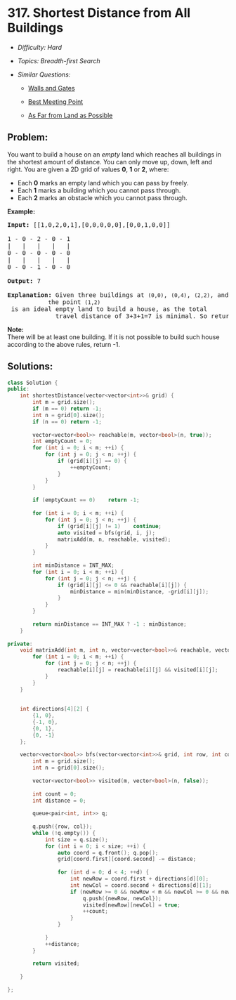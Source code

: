 # 317. Shortest Distance from All Buildings

* *Difficulty: Hard*

* *Topics: Breadth-first Search*

* *Similar Questions:*

  * [Walls and Gates](walls-and-gates.md)

  * [Best Meeting Point](best-meeting-point.md)

  * [As Far from Land as Possible](as-far-from-land-as-possible.md)

## Problem:

<p>You want to build a house on an <i>empty</i> land which reaches all buildings in the shortest amount of distance. You can only move up, down, left and right. You are given a 2D grid of values <b>0</b>, <b>1</b> or <b>2</b>, where:</p>

<ul>
	<li>Each <b>0</b> marks an empty land which you can pass by freely.</li>
	<li>Each <b>1</b> marks a building which you cannot pass through.</li>
	<li>Each <b>2</b> marks an obstacle which you cannot pass through.</li>
</ul>

<p><strong>Example:</strong></p>

<pre>
<strong>Input:</strong> [[1,0,2,0,1],[0,0,0,0,0],[0,0,1,0,0]]

1 - 0 - 2 - 0 - 1
|   |   |   |   |
0 - 0 - 0 - 0 - 0
|   |   |   |   |
0 - 0 - 1 - 0 - 0

<strong>Output:</strong> 7 

<strong>Explanation:</strong> Given three buildings at <code>(0,0)</code>, <code>(0,4)</code>, <code>(2,2)</code>, and an obstacle at <code>(0,2),
             t</code>he point <code>(1,2)</code> is an ideal empty land to build a house, as the total 
&nbsp;            travel distance of 3+3+1=7 is minimal. So return 7.</pre>

<p><b>Note:</b><br />
There will be at least one building. If it is not possible to build such house according to the above rules, return -1.</p>

## Solutions:

```c++
class Solution {
public:
    int shortestDistance(vector<vector<int>>& grid) {
        int m = grid.size();
        if (m == 0) return -1;
        int n = grid[0].size();
        if (n == 0) return -1;
        
        vector<vector<bool>> reachable(m, vector<bool>(n, true));
        int emptyCount = 0;
        for (int i = 0; i < m; ++i) {
            for (int j = 0; j < n; ++j) {
                if (grid[i][j] == 0) {
                    ++emptyCount;
                }
            }
        }
        
        if (emptyCount == 0)    return -1;
        
        for (int i = 0; i < m; ++i) {
            for (int j = 0; j < n; ++j) {
                if (grid[i][j] != 1)    continue;
                auto visited = bfs(grid, i, j);
                matrixAdd(m, n, reachable, visited);
            }
        }
        
        int minDistance = INT_MAX;
        for (int i = 0; i < m; ++i) {
            for (int j = 0; j < n; ++j) {
                if (grid[i][j] <= 0 && reachable[i][j]) {
                    minDistance = min(minDistance, -grid[i][j]);
                }
            }
        }
        
        return minDistance == INT_MAX ? -1 : minDistance;
    }
    
private:
    void matrixAdd(int m, int n, vector<vector<bool>>& reachable, vector<vector<bool>>& visited) {
        for (int i = 0; i < m; ++i) {
            for (int j = 0; j < n; ++j) {
                reachable[i][j] = reachable[i][j] && visited[i][j];
            }
        }
    }
    
    
    int directions[4][2] {
        {1, 0},
        {-1, 0},
        {0, 1},
        {0, -1}
    };
    
    vector<vector<bool>> bfs(vector<vector<int>>& grid, int row, int col) {
        int m = grid.size();
        int n = grid[0].size();
        
        vector<vector<bool>> visited(m, vector<bool>(n, false));
        
        int count = 0;
        int distance = 0;
        
        queue<pair<int, int>> q;
        
        q.push({row, col});
        while (!q.empty()) {
            int size = q.size();
            for (int i = 0; i < size; ++i) {
                auto coord = q.front(); q.pop();
                grid[coord.first][coord.second] -= distance;
                
                for (int d = 0; d < 4; ++d) {
                    int newRow = coord.first + directions[d][0];
                    int newCol = coord.second + directions[d][1];
                    if (newRow >= 0 && newRow < m && newCol >= 0 && newCol < n && grid[newRow][newCol] <= 0 && !visited[newRow][newCol]) {
                        q.push({newRow, newCol});
                        visited[newRow][newCol] = true;
                        ++count;
                    }
                }
                
            }
            ++distance;
        }
        
        return visited;
        
    }
    
};
```
